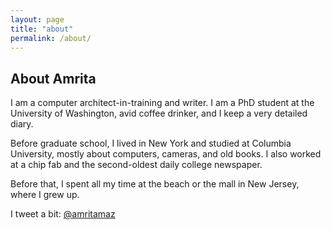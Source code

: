 ```yaml
---
layout: page
title: "about"
permalink: /about/
---
```


<section id="intro">
<h2>About Amrita</h2>
</section>

I am a computer architect-in-training and writer. I am a PhD student at the University of Washington, avid coffee drinker, and I keep a very detailed diary.

Before graduate school, I lived in New York and studied at Columbia University, mostly about computers, cameras, and old books. I also worked at a chip fab and the second-oldest daily college newspaper.

Before that, I spent all my time at the beach or the mall in New Jersey, where I grew up.

I tweet a bit: [@amritamaz](http://www.twitter.com/amritamaz)
